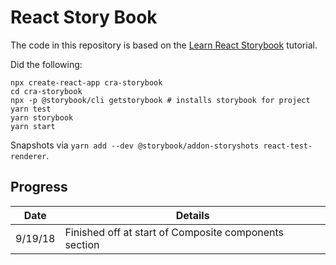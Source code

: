 # React Story Book

The code in this repository is based on the
[Learn React Storybook](https://www.learnstorybook.com/react/en/get-started/)
tutorial.

Did the following:

```
npx create-react-app cra-storybook
cd cra-storybook
npx -p @storybook/cli getstorybook # installs storybook for project
yarn test
yarn storybook
yarn start
```

Snapshots via `yarn add --dev @storybook/addon-storyshots react-test-renderer`.

## Progress

| Date    | Details                                               |
| ------- | ----------------------------------------------------- |
| 9/19/18 | Finished off at start of Composite components section |
